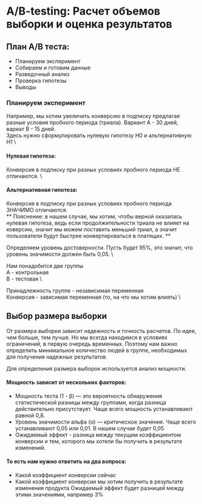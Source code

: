 # A/B-testing: Расчет объемов выборки и оценка результатов

## План A/B теста:
* Планируем эксперимент 
* Собираем и готовим данные  
* Разведочный анализ
* Проверка гипотезы 
* Выводы

### Планируем эксперимент
Например, мы хотим увеличить конверсию в подписку предлагая разные условия пробного периода (триала). Вариант А - 30 дней, вариат B - 15 дней. \
Здесь нужно сформулировать нулевую гипотезу H0 и альтернативную H1 \
#### Нулевая гипотеза: 
Конверсия в подписку при разных условиях пробного периода НЕ отличаются. \
#### Альтернативная гипотеза: 
Конверсия в подписку при разных условиях пробного периода ЗНАЧИМО отличаются. \
** Пояснение: в нашем случае, мы хотим, чтобы верной оказалась нулевая гипотеза, ведь если продолжительности триала не влияет на коверсию, значит мы можем поставить меньший триал, а значит пользователи будут быстрее конвертироваться в платящих. ** 

Определяем уровень достоверности. Пусть будет 95%, это значит, что уровень значимости должен быть 0,05. \

Нам понадобится две группы \
А - контрольная \
В - тестовая \

Принадлежность группе - независимая переменная  \
Конверсия - зависимая переменная (то, на что мы хотим влиять)  \

## Выбор размера выборки

От размера выборки зависит надежность и точность расчетов. По идее, чем больше, тем лучше. Но мы всегда находимся в условиях ограничений, в первую очередь временных. Поэтому нам важно определить минимальное количество людей в группе, необходимых для получения надежных результатов. 

Для определения размера выборок используется анализ мощности. 

#### Мощность зависит от нескольких факторов: 

* Мощность теста (1 - β) — это вероятность обнаружения статистической разницы между группами, когда разница действительно присутствует. Чаще всего мощность устанавливают равной 0,8.
* Уровень значимости альфа (α) — критическое значение. Чаще всего устанавливают 0,05 или 0,01. В нашем случае будет 0,05
* Ожидаемый эффект - разница между текущим коэффициентом конверсии и тем, которого мы хотели бы получить в результате изменений.

#### То есть нам нужно ответить на два вопроса:
* Какой коэффициент конверсии сейчас 
* Какой коэффициент конверсии мы хотим получить в результате изменения продукта 
Ожидаемый эффект будет разницей между этими значениями, например 3%
